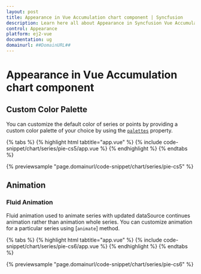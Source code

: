 ```yaml
---
layout: post
title: Appearance in Vue Accumulation chart component | Syncfusion
description: Learn here all about Appearance in Syncfusion Vue Accumulation chart component of Syncfusion Essential JS 2 and more.
control: Appearance 
platform: ej2-vue
documentation: ug
domainurl: ##DomainURL##
---
```


# Appearance in Vue Accumulation chart component

## Custom Color Palette

You can customize the default color of series or points by providing a custom color palette of your choice by using the [`palettes`](https://ej2.syncfusion.com/vue/documentation/api/accumulation-chart/accumulationSeries/#palettes) property.

{% tabs %}
{% highlight html tabtitle="app.vue" %}
{% include code-snippet/chart/series/pie-cs5/app.vue %}
{% endhighlight %}
{% endtabs %}
        
{% previewsample "page.domainurl/code-snippet/chart/series/pie-cs5" %}

## Animation

### Fluid Animation

Fluid animation used to animate series with updated dataSource continues animation rather than animation whole series. You can customize animation for a particular series using [`animate`] method.

{% tabs %}
{% highlight html tabtitle="app.vue" %}
{% include code-snippet/chart/series/pie-cs6/app.vue %}
{% endhighlight %}
{% endtabs %}
        
{% previewsample "page.domainurl/code-snippet/chart/series/pie-cs6" %}